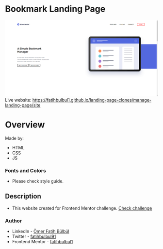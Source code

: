 # Bookmark Landing Page
![](./images/screenshot.png)
Live website: https://fatihbulbul1.github.io/landing-page-clones/manage-landing-page/site
# Overview
Made by:
- HTML
- CSS
- JS

### Fonts and Colors
 - Please check style guide.
## Description 
- This website created for Frontend Mentor challenge. [Check challenge](https://www.frontendmentor.io/challenges/bookmark-landing-page-5d0b588a9edda32581d29158/hub/bookmark-landing-page-aLV7BkAFRP)

### Author
- LinkedIn - [Ömer Fatih Bülbül](https://www.linkedin.com/in/ömer-fatih-bülbül-74a890236/)
- Twitter - [fatihbulbul91](https://twitter.com/fatihbulbul91)
- Frontend Mentor - [fatihbulbul1](https://www.frontendmentor.io/profile/fatihbulbul1)